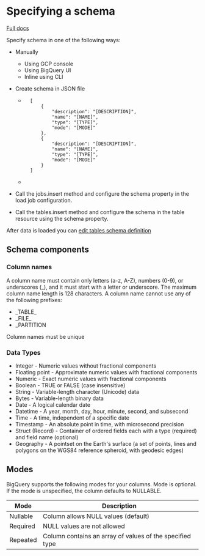 # Specifying a schema
[Full docs](https://cloud.google.com/bigquery/docs/schemas)

Specify schema in one of the following ways:
* Manually
    * Using GCP console
    * Using BigQuery UI
    * Inline using CLI
* Create schema in JSON file
    * ```
        [
            {
                "description": "[DESCRIPTION]",
                "name": "[NAME]",
                "type": "[TYPE]",
                "mode": "[MODE]"
            },
            {
                "description": "[DESCRIPTION]",
                "name": "[NAME]",
                "type": "[TYPE]",
                "mode": "[MODE]"
            }
        ] 
    * 
    
* Call the jobs.insert method and configure the schema property in the load job configuration.
* Call the tables.insert method and configure the schema in the table resource using the schema property.

After data is loaded you can [edit tables schema definition](./modifying_table_schema.md)


## Schema components
### Column names
A column name must contain only letters (a-z, A-Z), numbers (0-9), or underscores (_), and it must start with a letter or underscore. The maximum column name length is 128 characters. A column name cannot use any of the following prefixes:

* \_TABLE_
* \_FILE_
* \_PARTITION

Column names must be unique

### Data Types
* Integer - Numeric values without fractional components
* Floating point - Approximate numeric values with fractional components
* Numeric - Exact numeric values with fractional components
* Boolean - TRUE or FALSE (case insensitive)
* String - Variable-length character (Unicode) data
* Bytes - Variable-length binary data
* Date - A logical calendar date
* Datetime - A year, month, day, hour, minute, second, and subsecond
* Time - A time, independent of a specific date
* Timestamp - An absolute point in time, with microsecond precision
* Struct (Record) - Container of ordered fields each with a type (required) and field name (optional)
* Geography - A pointset on the Earth's surface (a set of points, lines and polygons on the WGS84 reference spheroid, with geodesic edges)

## Modes
BigQuery supports the following modes for your columns. Mode is optional. If the mode is unspecified, the column defaults to NULLABLE.

|Mode|Description|
|----|-----------|
|Nullable|Column allows NULL values (default)|
|Required|NULL values are not allowed|
|Repeated|Column contains an array of values of the specified type|


